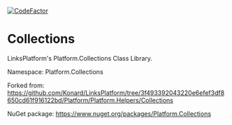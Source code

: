 [![CodeFactor](https://www.codefactor.io/repository/github/linksplatform/collections/badge)](https://www.codefactor.io/repository/github/linksplatform/collections)

# Collections

LinksPlatform's Platform.Collections Class Library.

Namespace: Platform.Collections

Forked from: https://github.com/Konard/LinksPlatform/tree/3f493392043220e6efef3df8650cd61f916122bd/Platform/Platform.Helpers/Collections

NuGet package: https://www.nuget.org/packages/Platform.Collections
